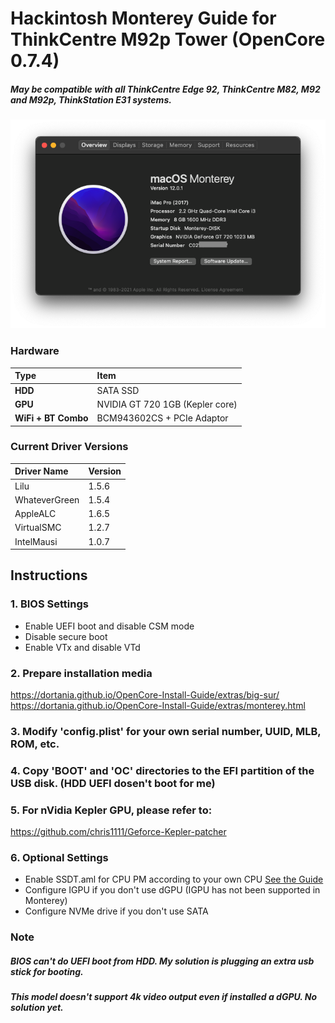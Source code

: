 # Hackintosh Monterey Guide for ThinkCentre M92p Tower (OpenCore 0.7.4)
##### May be compatible with all ThinkCentre Edge 92, ThinkCentre M82, M92 and M92p, ThinkStation E31 systems.

![Snapshot](images/snapshot.png)

### Hardware

Type|Item
:----|:----
**HDD** | SATA SSD
**GPU** | NVIDIA GT 720 1GB (Kepler core)
**WiFi + BT Combo** | BCM943602CS + PCIe Adaptor

### Current Driver Versions
Driver Name|Version
:----|:----
Lilu | 1.5.6
WhateverGreen | 1.5.4
AppleALC | 1.6.5
VirtualSMC | 1.2.7
IntelMausi | 1.0.7

## Instructions
### 1. BIOS Settings
* Enable UEFI boot and disable CSM mode
* Disable secure boot
* Enable VTx and disable VTd
### 2. Prepare installation media 
https://dortania.github.io/OpenCore-Install-Guide/extras/big-sur/
https://dortania.github.io/OpenCore-Install-Guide/extras/monterey.html
### 3. Modify 'config.plist' for your own serial number, UUID, MLB, ROM, etc.
### 4. Copy 'BOOT' and 'OC' directories to the EFI partition of the USB disk. (HDD UEFI dosen't boot for me)
### 5. For nVidia Kepler GPU, please refer to:
https://github.com/chris1111/Geforce-Kepler-patcher
### 6. Optional Settings
* Enable SSDT.aml for CPU PM according to your own CPU
[See the Guide](https://github.com/Piker-Alpha/ssdtPRGen.sh)
* Configure IGPU if you don't use dGPU (IGPU has not been supported in Monterey)
* Configure NVMe drive if you don't use SATA


### Note
##### BIOS can't do UEFI boot from HDD. My solution is plugging an extra usb stick for booting.
##### This model doesn't support 4k video output even if installed a dGPU. No solution yet. 

